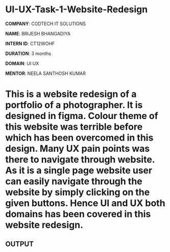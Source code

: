 # UI-UX-Task-1-Website-Redesign

**COMPANY**: CODTECH IT SOLUTIONS

**NAME**: BRIJESH BHANGADIYA

**INTERN ID**: CT12WOHF

**DURATION**:  3 months

**DOMAIN**:  UI UX

**MENTOR**:  NEELA SANTHOSH KUMAR

# This is a website redesign of a portfolio of a photographer. It is designed in figma. Colour theme of this website was terrible before which has been overcomed in this design. Many UX pain points was there to navigate through website. As it is a single page website user can easily navigate through the website by simply clicking on the given buttons. Hence UI and UX both domains has been covered in this website redesign.

## OUTPUT 
